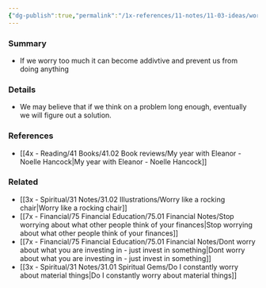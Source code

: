 ```yaml
---
{"dg-publish":true,"permalink":"/1x-references/11-notes/11-03-ideas/worrying-can-be-addictive/","title":"Worrying can be addictive","dgShowBacklinks":false}
---
```



### Summary
- If we worry too much it can become addivtive and prevent us from doing anything

### Details
- We may believe that if we think on a problem long enough, eventually we will figure out a solution.

### References
- [[4x - Reading/41 Books/41.02 Book reviews/My year with Eleanor - Noelle Hancock\|My year with Eleanor - Noelle Hancock]]

### Related
- [[3x - Spiritual/31 Notes/31.02 Illustrations/Worry like a rocking chair\|Worry like a rocking chair]]
- [[7x - Financial/75 Financial Education/75.01 Financial Notes/Stop worrying about what other people think of your finances\|Stop worrying about what other people think of your finances]]
- [[7x - Financial/75 Financial Education/75.01 Financial Notes/Dont worry about what you are investing in - just invest in something\|Dont worry about what you are investing in - just invest in something]]
- [[3x - Spiritual/31 Notes/31.01 Spiritual Gems/Do I constantly worry about material things\|Do I constantly worry about material things]]